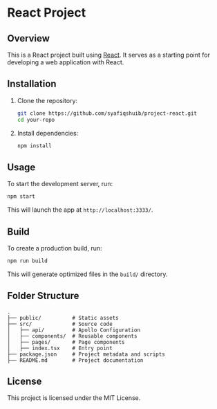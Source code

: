 # React Project

## Overview
This is a React project built using [React](https://reactjs.org/). It serves as a starting point for developing a web application with React.

## Installation
1. Clone the repository:
   ```sh
   git clone https://github.com/syafiqshuib/project-react.git
   cd your-repo
   ```
2. Install dependencies:
   ```sh
   npm install
   ```

## Usage
To start the development server, run:
```sh
npm start
```
This will launch the app at `http://localhost:3333/`.

## Build
To create a production build, run:
```sh
npm run build
```
This will generate optimized files in the `build/` directory.

## Folder Structure
```
.
├── public/          # Static assets
├── src/             # Source code
│   ├── api/         # Apollo Configuration
│   ├── components/  # Reusable components
│   ├── pages/       # Page components
│   ├── index.tsx    # Entry point
├── package.json     # Project metadata and scripts
├── README.md        # Project documentation
```

## License
This project is licensed under the MIT License.

